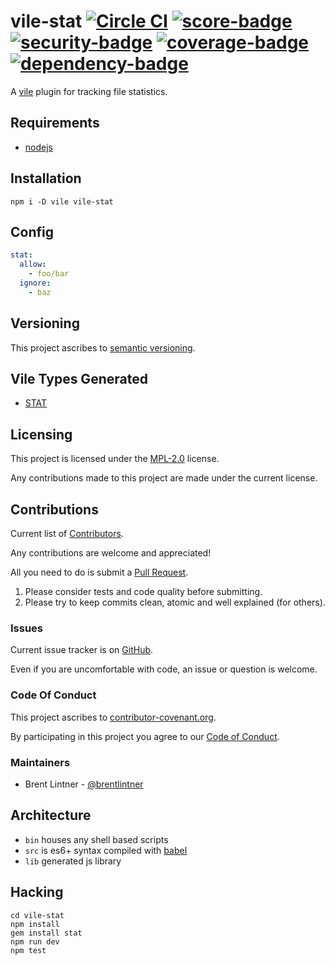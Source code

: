 # vile-stat [![Circle CI](https://circleci.com/gh/forthright/vile-stat.svg?style=shield&circle-token=4f88501f4048011c21e7c0fd561f82c5651cfd9b)](https://circleci.com/gh/forthright/vile-stat) [![score-badge](https://vile.io/api/v0/projects/vile-stat/badges/score?token=USryyHar5xQs7cBjNUdZ)](https://vile.io/~brentlintner/vile-stat) [![security-badge](https://vile.io/api/v0/projects/vile-stat/badges/security?token=USryyHar5xQs7cBjNUdZ)](https://vile.io/~brentlintner/vile-stat) [![coverage-badge](https://vile.io/api/v0/projects/vile-stat/badges/coverage?token=USryyHar5xQs7cBjNUdZ)](https://vile.io/~brentlintner/vile-stat) [![dependency-badge](https://vile.io/api/v0/projects/vile-stat/badges/dependency?token=USryyHar5xQs7cBjNUdZ)](https://vile.io/~brentlintner/vile-stat)

A [vile](https://vile.io) plugin for tracking file statistics.

## Requirements

- [nodejs](http://nodejs.org)

## Installation

    npm i -D vile vile-stat

## Config

```yaml
stat:
  allow:
    - foo/bar
  ignore:
    - baz
```

## Versioning

This project ascribes to [semantic versioning](http://semver.org).

## Vile Types Generated

* [STAT](https://docs.vile.io/interfaces/_src__types_index_d_.vile.stat.html)

## Licensing

This project is licensed under the [MPL-2.0](LICENSE) license.

Any contributions made to this project are made under the current license.

## Contributions

Current list of [Contributors](https://github.com/forthright/vile-stat/graphs/contributors).

Any contributions are welcome and appreciated!

All you need to do is submit a [Pull Request](https://github.com/forthright/vile-stat/pulls).

1. Please consider tests and code quality before submitting.
2. Please try to keep commits clean, atomic and well explained (for others).

### Issues

Current issue tracker is on [GitHub](https://github.com/forthright/vile-stat/issues).

Even if you are uncomfortable with code, an issue or question is welcome.

### Code Of Conduct

This project ascribes to [contributor-covenant.org](http://contributor-covenant.org).

By participating in this project you agree to our [Code of Conduct](CODE_OF_CONDUCT.md).

### Maintainers

- Brent Lintner - [@brentlintner](http://github.com/brentlintner)

## Architecture

- `bin` houses any shell based scripts
- `src` is es6+ syntax compiled with [babel](https://babeljs.io)
- `lib` generated js library

## Hacking

    cd vile-stat
    npm install
    gem install stat
    npm run dev
    npm test

